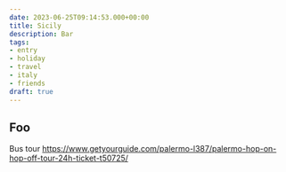 ```yaml
---
date: 2023-06-25T09:14:53.000+00:00
title: Sicily
description: Bar
tags:
- entry
- holiday
- travel
- italy
- friends
draft: true
---
```

Foo
---

Bus tour https://www.getyourguide.com/palermo-l387/palermo-hop-on-hop-off-tour-24h-ticket-t50725/
